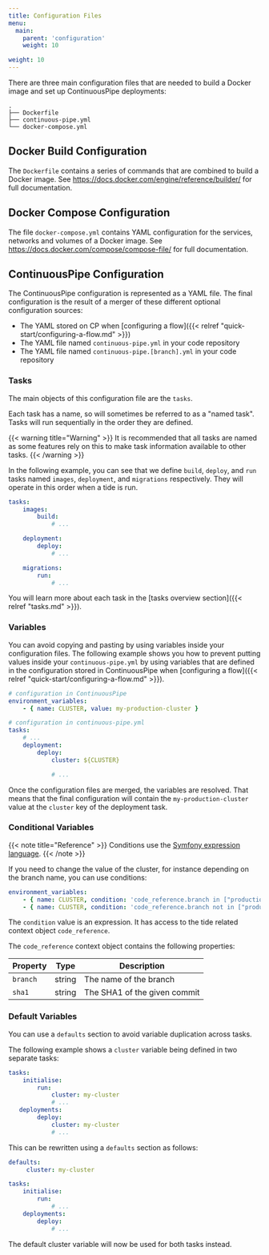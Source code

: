 ```yaml
---
title: Configuration Files
menu:
  main:
    parent: 'configuration'
    weight: 10

weight: 10
---
```


There are three main configuration files that are needed to build a Docker image and set up ContinuousPipe deployments:

```
.
├── Dockerfile
├── continuous-pipe.yml
└── docker-compose.yml
```

## Docker Build Configuration 

The `Dockerfile` contains a series of commands that are combined to build a Docker image. See https://docs.docker.com/engine/reference/builder/ for full documentation.

## Docker Compose Configuration

The file `docker-compose.yml` contains YAML configuration for the services, networks and volumes of a Docker image. See https://docs.docker.com/compose/compose-file/ for full documentation.

## ContinuousPipe Configuration 

The ContinuousPipe configuration is represented as a YAML file. The final configuration is the result of a merger of these different optional configuration sources:

* The YAML stored on CP when [configuring a flow]({{< relref "quick-start/configuring-a-flow.md" >}})
* The YAML file named `continuous-pipe.yml` in your code repository
* The YAML file named `continuous-pipe.[branch].yml` in your code repository

### Tasks

The main objects of this configuration file are the `tasks`. 

Each task has a name, so will sometimes be referred to as a "named task". Tasks will run sequentially in the order they are defined.

{{< warning title="Warning" >}}
It is recommended that all tasks are named as some features rely on this to make task information available to other tasks. 
{{< /warning >}}

In the following example, you can see that we define `build`, `deploy`, and `run` tasks named `images`, `deployment`, and `migrations` respectively. They will operate in this order when a tide is run.

``` yaml
tasks:
    images:
        build:
            # ...

    deployment:
        deploy:
            # ...

    migrations:
        run:
            # ...
```

You will learn more about each task in the [tasks overview section]({{< relref "tasks.md" >}}).

### Variables

You can avoid copying and pasting by using variables inside your configuration files. The following example shows you how to prevent putting values inside your `continuous-pipe.yml` by using variables that are defined in the configuration stored in ContinuousPipe when [configuring a flow]({{< relref "quick-start/configuring-a-flow.md" >}}).

``` yaml
# configuration in ContinuousPipe
environment_variables:
    - { name: CLUSTER, value: my-production-cluster }

# configuration in continuous-pipe.yml
tasks:
    # ...
    deployment:
        deploy:
            cluster: ${CLUSTER}

            # ...
```

Once the configuration files are merged, the variables are resolved. That means that the final configuration will contain the `my-production-cluster` value at the `cluster` key of the deployment task.

### Conditional Variables

{{< note title="Reference" >}}
Conditions use the [Symfony expression language](http://symfony.com/doc/current/components/expression_language/syntax.html).
{{< /note >}}

If you need to change the value of the cluster, for instance depending on the branch name, you can use conditions:

``` yaml
environment_variables:
    - { name: CLUSTER, condition: 'code_reference.branch in ["production", "uat"]', value: my-production-cluster }
    - { name: CLUSTER, condition: 'code_reference.branch not in ["production", "uat"]', value: my-development-cluster }
```

The `condition` value is an expression. It has access to the tide related context object `code_reference`.

The `code_reference` context object contains the following properties:

Property | Type | Description
---------|------|------------
`branch` | string | The name of the branch
`sha1`   | string | The SHA1 of the given commit

### Default Variables

You can use a `defaults` section to avoid variable duplication across tasks.

The following example shows a `cluster` variable being defined in two separate tasks:

``` yaml
tasks:
    initialise:
        run:
            cluster: my-cluster
            # ...
   deployments:
        deploy:
            cluster: my-cluster
            # ...
```

This can be rewritten using a `defaults` section as follows:

``` yaml
defaults:
     cluster: my-cluster

tasks:
    initialise:
        run:
            # ...
    deployments:
        deploy:
            # ...
```

The default cluster variable will now be used for both tasks instead.
